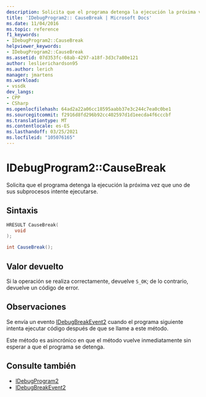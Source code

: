 ```yaml
---
description: Solicita que el programa detenga la ejecución la próxima vez que uno de sus subprocesos intente ejecutarse.
title: 'IDebugProgram2:: CauseBreak | Microsoft Docs'
ms.date: 11/04/2016
ms.topic: reference
f1_keywords:
- IDebugProgram2::CauseBreak
helpviewer_keywords:
- IDebugProgram2::CauseBreak
ms.assetid: 07d353fc-68ab-4297-a18f-3d3c7a80e121
author: leslierichardson95
ms.author: lerich
manager: jmartens
ms.workload:
- vssdk
dev_langs:
- CPP
- CSharp
ms.openlocfilehash: 64ad2a22a06cc18595aabb37e3c244c7ea0c0be1
ms.sourcegitcommit: f2916d8fd296b92cc402597d1d1eecda4f6cccbf
ms.translationtype: MT
ms.contentlocale: es-ES
ms.lasthandoff: 03/25/2021
ms.locfileid: "105076165"
---
```

# <a name="idebugprogram2causebreak"></a>IDebugProgram2::CauseBreak
Solicita que el programa detenga la ejecución la próxima vez que uno de sus subprocesos intente ejecutarse.

## <a name="syntax"></a>Sintaxis

```cpp
HRESULT CauseBreak( 
   void 
);
```

```csharp
int CauseBreak();
```

## <a name="return-value"></a>Valor devuelto
 Si la operación se realiza correctamente, devuelve `S_OK`; de lo contrario, devuelve un código de error.

## <a name="remarks"></a>Observaciones
 Se envía un evento [IDebugBreakEvent2](../../../extensibility/debugger/reference/idebugbreakevent2.md) cuando el programa siguiente intenta ejecutar código después de que se llame a este método.

 Este método es asincrónico en que el método vuelve inmediatamente sin esperar a que el programa se detenga.

## <a name="see-also"></a>Consulte también
- [IDebugProgram2](../../../extensibility/debugger/reference/idebugprogram2.md)
- [IDebugBreakEvent2](../../../extensibility/debugger/reference/idebugbreakevent2.md)

